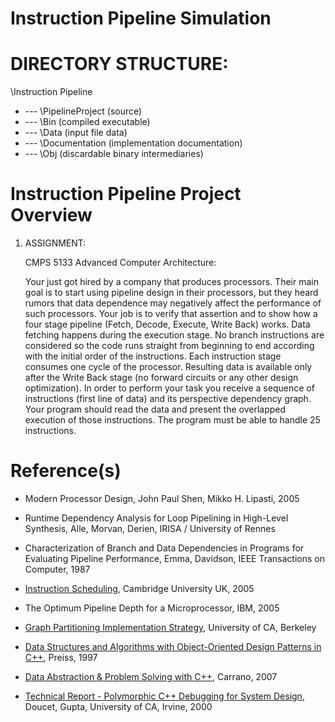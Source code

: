 # Instruction Pipeline Simulation

DIRECTORY STRUCTURE: 
=======================================================================
\Instruction Pipeline
+ --- \PipelineProject  (source)
+ --- \Bin              (compiled executable)
+ --- \Data             (input file data)
+ --- \Documentation    (implementation documentation)
+ --- \Obj              (discardable binary intermediaries)

Instruction Pipeline Project Overview
========================================================================

1.   ASSIGNMENT:

     CMPS 5133 Advanced Computer Architecture:
 
     Your just got hired by a company that produces processors. Their main goal is 
     to start using pipeline design in their processors, but they heard rumors that 
     data dependence may negatively affect the performance of such processors. Your 
     job is to verify that assertion and to show how a four stage pipeline (Fetch, 
     Decode, Execute, Write Back) works. Data fetching happens during the execution 
     stage. No branch instructions are considered so the code runs straight from 
     beginning to end according with the initial order of the instructions. Each 
     instruction stage consumes one cycle of the processor. Resulting data is available 
     only after the Write Back stage (no forward circuits or any other design optimization). 
     In order to perform your task you receive a sequence of instructions (first 
     line of data) and its perspective dependency graph. Your program should read 
     the data and present the overlapped execution of those instructions. The program 
     must be able to handle 25 instructions.
     
Reference(s)
============================================================================
  * Modern Processor Design, John Paul Shen, Mikko H. Lipasti, 2005
  
  * Runtime Dependency Analysis for Loop Pipelining in High-Level Synthesis,
    Alle, Morvan, Derien, IRISA / University of Rennes
    
  * Characterization of Branch and Data Dependencies in Programs for Evaluating 
    Pipeline Performance, Emma, Davidson, IEEE Transactions on Computer, 1987
    
  * [Instruction Scheduling](http://www.cl.cam.ac.uk/teaching/2005/OptComp/slides/lecture14.pdf), 
    Cambridge University UK, 2005 
   
  * The Optimum Pipeline Depth for a Microprocessor, IBM, 2005
 
  * [Graph Partitioning Implementation Strategy](http://parlab.eecs.berkeley.edu/wiki/_media/patterns/graph_partitioning.pdf),
    University of CA, Berkeley
   
  * [Data Structures and Algorithms with Object-Oriented Design Patterns in C++](http://www.brpreiss.com/books/opus4/html/page9.html),
    Preiss, 1997
   
  * [Data Abstraction & Problem Solving with C++](http://www.cs.rutgers.edu/~szhou/351/Graphs.pdf), 
    Carrano, 2007
 
  * [Technical Report - Polymorphic C++ Debugging for System Design](http://mesl.ucsd.edu/site/pubs/UCI-CECS-TR00-06.pdf),
    Doucet, Gupta, University of CA, Irvine, 2000
      
